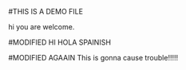 #THIS IS A DEMO FILE

hi you are welcome.

#MODIFIED
HI HOLA SPAINISH

#MODIFIED AGAAIN
This is gonna cause trouble!!!!!
